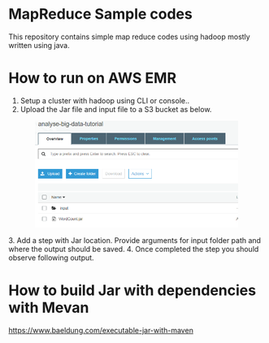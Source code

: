 # MapReduce  Sample  codes
This repository contains simple map reduce codes using hadoop mostly written using java.

#  How to run on AWS EMR   

1. Setup a cluster with hadoop using CLI or console..      
2. Upload the Jar file and input file to a S3 bucket as below.      
<p align="center">
  <img src="__Guide__/S3Bucket_WithInputsAndJar_AWS.PNG" width="400" title="S3  Bucket">
</p>
3. Add a step with Jar location. Provide arguments for input folder path and where the output should be saved.
4. Once completed the step you should observe following output.

# How to build Jar with dependencies with Mevan
https://www.baeldung.com/executable-jar-with-maven
